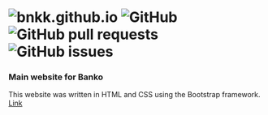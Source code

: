 # ![bnkk.github.io](https://bnkk.github.io/) ![GitHub](https://img.shields.io/github/license/bnkk/bnkk.github.io?style=flat-square) ![GitHub pull requests](https://img.shields.io/github/issues-pr/bnkk/bnkk.github.io?style=flat-square) ![GitHub issues](https://img.shields.io/github/issues/bnkk/bnkk.github.io?style=flat-square)
### Main website for Banko

This website was written in HTML and CSS using the Bootstrap framework. [Link](https://bnkk.github.io/)
